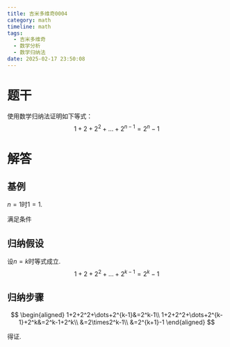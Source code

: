 ```yaml
---
title: 吉米多维奇0004
category: math
timeline: math
tags:
  - 吉米多维奇
  - 数学分析
  - 数学归纳法
date: 2025-02-17 23:50:08
---
```


# 题干

使用数学归纳法证明如下等式：
$$
1+2+2^2+\dots+2^{n-1}=2^n-1
$$



# 解答



## 基例

$n=1$时$1=1$.

满足条件

## 归纳假设

设$n=k$时等式成立.
$$
1+2+2^2+\dots+2^{k-1}=2^k-1
$$

## 归纳步骤

$$
\begin{aligned}
1+2+2^2+\dots+2^{k-1}&=2^k-1\\
1+2+2^2+\dots+2^{k-1}+2^k&=2^k-1+2^k\\
&=2\times2^k-1\\
&=2^{k+1}-1
\end{aligned}
$$

得证.
